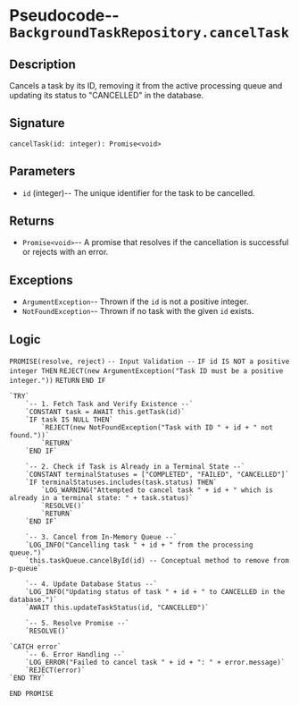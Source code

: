# Pseudocode-- `BackgroundTaskRepository.cancelTask`

## Description

Cancels a task by its ID, removing it from the active processing queue and updating its status to "CANCELLED" in the database.

## Signature

`cancelTask(id: integer): Promise<void>`

## Parameters

-   `id` (integer)-- The unique identifier for the task to be cancelled.

## Returns

-   `Promise<void>`-- A promise that resolves if the cancellation is successful or rejects with an error.

## Exceptions

-   `ArgumentException`-- Thrown if the `id` is not a positive integer.
-   `NotFoundException`-- Thrown if no task with the given `id` exists.

## Logic

`PROMISE(resolve, reject)`
    `-- Input Validation --`
    `IF id IS NOT a positive integer THEN`
        `REJECT(new ArgumentException("Task ID must be a positive integer."))`
        `RETURN`
    `END IF`

    `TRY`
        `-- 1. Fetch Task and Verify Existence --`
        `CONSTANT task = AWAIT this.getTask(id)`
        `IF task IS NULL THEN`
            `REJECT(new NotFoundException("Task with ID " + id + " not found."))`
            `RETURN`
        `END IF`

        `-- 2. Check if Task is Already in a Terminal State --`
        `CONSTANT terminalStatuses = ["COMPLETED", "FAILED", "CANCELLED"]`
        `IF terminalStatuses.includes(task.status) THEN`
            `LOG_WARNING("Attempted to cancel task " + id + " which is already in a terminal state: " + task.status)`
            `RESOLVE()`
            `RETURN`
        `END IF`

        `-- 3. Cancel from In-Memory Queue --`
        `LOG_INFO("Cancelling task " + id + " from the processing queue.")`
        `this.taskQueue.cancelById(id) -- Conceptual method to remove from p-queue`

        `-- 4. Update Database Status --`
        `LOG_INFO("Updating status of task " + id + " to CANCELLED in the database.")`
        `AWAIT this.updateTaskStatus(id, "CANCELLED")`

        `-- 5. Resolve Promise --`
        `RESOLVE()`

    `CATCH error`
        `-- 6. Error Handling --`
        `LOG_ERROR("Failed to cancel task " + id + ": " + error.message)`
        `REJECT(error)`
    `END TRY`
`END PROMISE`